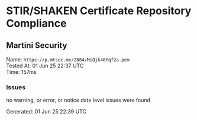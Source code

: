 # STIR/SHAKEN Certificate Repository Compliance

## Martini Security

Name: `https://p.mtsec.me/2884/MiQjk46Yqf2a.pem`\
Tested At: 01 Jun 25 22:37 UTC\
Time: 157ms

### Issues

no warning, or error, or notice date level issues were found

Generated: 01 Jun 25 22:39 UTC